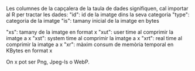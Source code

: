 Les columnes de la capçalera de la taula de dades signifiquen, cal importar al R per tractar les dades:
"id": id de la imatge dins la seva categoria
"type": categoria de la imatge
"is": tamany inicial de la imatge en bytes

"xs": tamany de la imatge en format x
"xut": user time al comprimir la imatge a x
"xst": system time al comprimir la imatge a x
"xrt": real time al comprimir la imatge a x
"xr": màxim consum de memòria temporal en KBytes en format x

On x pot ser Png, Jpeg-ls o WebP.
